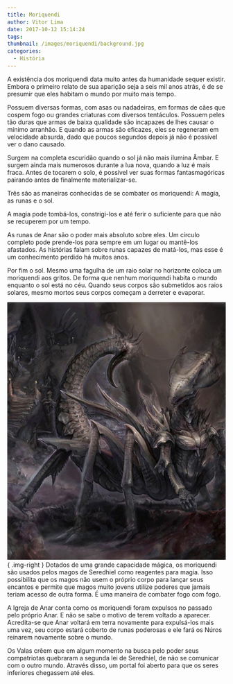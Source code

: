 ```yaml
---
title: Moriquendi
author: Vitor Lima
date: 2017-10-12 15:14:24
tags:
thumbnail: /images/moriquendi/background.jpg
categories:
  - História
---
```

A existência dos moriquendi data muito antes da humanidade sequer existir. Embora o primeiro relato de sua aparição seja a seis mil anos atrás, é de se presumir que eles habitam o mundo por muito mais tempo.

Possuem diversas formas, com asas ou nadadeiras, em formas de cães que cospem fogo ou grandes criaturas com diversos tentáculos. Possuem peles tão duras que armas de baixa qualidade são incapazes de lhes causar o mínimo arranhão. E quando as armas são eficazes, eles se regeneram em velocidade absurda, dado que poucos segundos depois já não é possível ver o dano causado.

Surgem na completa escuridão quando o sol já não mais ilumina Âmbar. E surgem ainda mais numerosos durante a lua nova, quando a luz é mais fraca. Antes de tocarem o solo, é possível ver suas formas fantasmagóricas pairando antes de finalmente materializar-se. 

Três são as maneiras conhecidas de se combater os moriquendi: A magia, as runas e o sol. 

A magia pode tombá-los, constrigi-los e até ferir o suficiente para que não se recuperem por um tempo. 

As runas de Anar são o poder mais absoluto sobre eles. Um círculo completo pode prende-los para sempre em um lugar ou mantê-los afastados. As histórias falam sobre runas capazes de matá-los, mas esse é um conhecimento perdido há muitos anos.

Por fim o sol. Mesmo uma fagulha de um raio solar no horizonte coloca um moriquendi aos gritos. De forma que nenhum moriquendi habita o mundo enquanto o sol está no céu. Quando seus corpos são submetidos aos raios solares, mesmo mortos seus corpos começam a derreter e evaporar. 

![Moriquendi](/images/moriquendi/demon.jpg){ .img-right }
Dotados de uma grande capacidade mágica, os moriquendi são usados pelos magos de Seredhiel como reagentes para magia. Isso possibilita que os magos não usem o próprio corpo para lançar seus encantos e permite que magos muito jovens utilize poderes que jamais teriam acesso de outra forma. É uma maneira de combater fogo com fogo.

A Igreja de Anar conta como os moriquendi foram expulsos no passado pelo próprio Anar. E não se sabe o motivo de terem voltado a aparecer. Acredita-se que Anar voltará em terra novamente para expulsá-los mais uma vez, seu corpo estará coberto de runas poderosas e ele fará os Núros reinarem novamente sobre o mundo.

Os Valas crêem que em algum momento na busca pelo poder seus compatriotas quebraram a segunda lei de Seredhiel, de não se comunicar com o outro mundo. Através disso, um portal foi aberto para que os seres inferiores chegassem até eles. 
